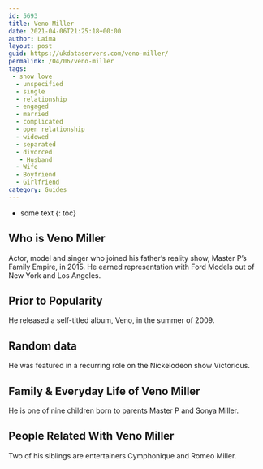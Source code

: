 ```yaml
---
id: 5693
title: Veno Miller
date: 2021-04-06T21:25:18+00:00
author: Laima
layout: post
guid: https://ukdataservers.com/veno-miller/
permalink: /04/06/veno-miller
tags:
 - show love
  - unspecified
  - single
  - relationship
  - engaged
  - married
  - complicated
  - open relationship
  - widowed
  - separated
  - divorced
   - Husband
  - Wife
  - Boyfriend
  - Girlfriend
category: Guides
---
```


* some text
{: toc}


## Who is Veno Miller
                  
                  
                  
Actor, model and singer who joined his father&#8217;s reality show, Master P&#8217;s Family Empire, in 2015. He earned representation with Ford Models out of New York and Los Angeles.
                  
              
            
              
            
                
                
                
## Prior to Popularity
                  
                  
                  
He released a self-titled album, Veno, in the summer of 2009.
                  
              
            
              
            
                
                
                
## Random data
                  
                  
                  
He was featured in a recurring role on the Nickelodeon show Victorious.
                  
              
            
              
            
                
                
                
## Family & Everyday Life of Veno Miller
                  
                  
                  
He is one of nine children born to parents Master P and Sonya Miller.
                  
              
            
              
            
                
                
                
## People Related With Veno Miller
                  
                  
                  
Two of his siblings are entertainers Cymphonique and Romeo Miller.
                  
              
            
              
            
                
              
            
              
              
            
            
              
            
          
          
          